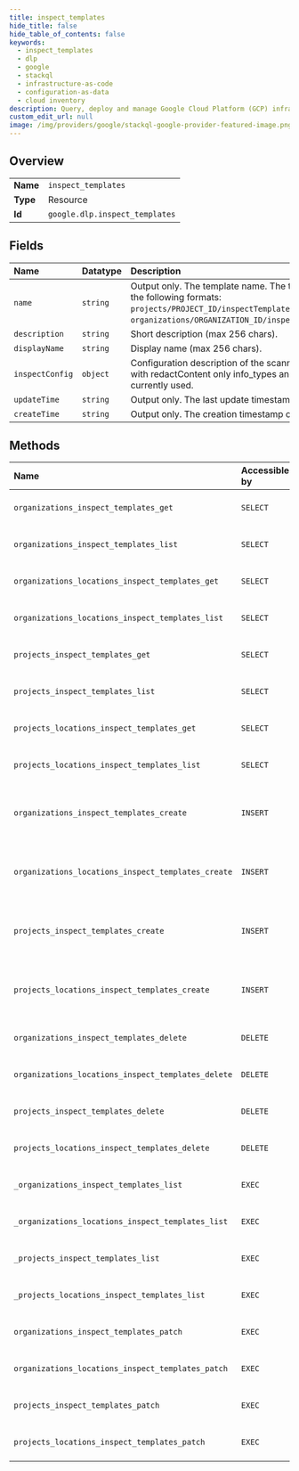 ```yaml
---
title: inspect_templates
hide_title: false
hide_table_of_contents: false
keywords:
  - inspect_templates
  - dlp
  - google    
  - stackql
  - infrastructure-as-code
  - configuration-as-data
  - cloud inventory
description: Query, deploy and manage Google Cloud Platform (GCP) infrastructure and resources using SQL
custom_edit_url: null
image: /img/providers/google/stackql-google-provider-featured-image.png
---
```

  
    

## Overview
<table><tbody>
<tr><td><b>Name</b></td><td><code>inspect_templates</code></td></tr>
<tr><td><b>Type</b></td><td>Resource</td></tr>
<tr><td><b>Id</b></td><td><code>google.dlp.inspect_templates</code></td></tr>
</tbody></table>

## Fields
| Name | Datatype | Description |
|:-----|:---------|:------------|
| `name` | `string` | Output only. The template name. The template will have one of the following formats: `projects/PROJECT_ID/inspectTemplates/TEMPLATE_ID` OR `organizations/ORGANIZATION_ID/inspectTemplates/TEMPLATE_ID`; |
| `description` | `string` | Short description (max 256 chars). |
| `displayName` | `string` | Display name (max 256 chars). |
| `inspectConfig` | `object` | Configuration description of the scanning process. When used with redactContent only info_types and min_likelihood are currently used. |
| `updateTime` | `string` | Output only. The last update timestamp of an inspectTemplate. |
| `createTime` | `string` | Output only. The creation timestamp of an inspectTemplate. |
## Methods
| Name | Accessible by | Required Params | Description |
|:-----|:--------------|:----------------|:------------|
| `organizations_inspect_templates_get` | `SELECT` | `inspectTemplatesId, organizationsId` | Gets an InspectTemplate. See https://cloud.google.com/dlp/docs/creating-templates to learn more. |
| `organizations_inspect_templates_list` | `SELECT` | `organizationsId` | Lists InspectTemplates. See https://cloud.google.com/dlp/docs/creating-templates to learn more. |
| `organizations_locations_inspect_templates_get` | `SELECT` | `inspectTemplatesId, locationsId, organizationsId` | Gets an InspectTemplate. See https://cloud.google.com/dlp/docs/creating-templates to learn more. |
| `organizations_locations_inspect_templates_list` | `SELECT` | `locationsId, organizationsId` | Lists InspectTemplates. See https://cloud.google.com/dlp/docs/creating-templates to learn more. |
| `projects_inspect_templates_get` | `SELECT` | `inspectTemplatesId, projectsId` | Gets an InspectTemplate. See https://cloud.google.com/dlp/docs/creating-templates to learn more. |
| `projects_inspect_templates_list` | `SELECT` | `projectsId` | Lists InspectTemplates. See https://cloud.google.com/dlp/docs/creating-templates to learn more. |
| `projects_locations_inspect_templates_get` | `SELECT` | `inspectTemplatesId, locationsId, projectsId` | Gets an InspectTemplate. See https://cloud.google.com/dlp/docs/creating-templates to learn more. |
| `projects_locations_inspect_templates_list` | `SELECT` | `locationsId, projectsId` | Lists InspectTemplates. See https://cloud.google.com/dlp/docs/creating-templates to learn more. |
| `organizations_inspect_templates_create` | `INSERT` | `organizationsId` | Creates an InspectTemplate for reusing frequently used configuration for inspecting content, images, and storage. See https://cloud.google.com/dlp/docs/creating-templates to learn more. |
| `organizations_locations_inspect_templates_create` | `INSERT` | `locationsId, organizationsId` | Creates an InspectTemplate for reusing frequently used configuration for inspecting content, images, and storage. See https://cloud.google.com/dlp/docs/creating-templates to learn more. |
| `projects_inspect_templates_create` | `INSERT` | `projectsId` | Creates an InspectTemplate for reusing frequently used configuration for inspecting content, images, and storage. See https://cloud.google.com/dlp/docs/creating-templates to learn more. |
| `projects_locations_inspect_templates_create` | `INSERT` | `locationsId, projectsId` | Creates an InspectTemplate for reusing frequently used configuration for inspecting content, images, and storage. See https://cloud.google.com/dlp/docs/creating-templates to learn more. |
| `organizations_inspect_templates_delete` | `DELETE` | `inspectTemplatesId, organizationsId` | Deletes an InspectTemplate. See https://cloud.google.com/dlp/docs/creating-templates to learn more. |
| `organizations_locations_inspect_templates_delete` | `DELETE` | `inspectTemplatesId, locationsId, organizationsId` | Deletes an InspectTemplate. See https://cloud.google.com/dlp/docs/creating-templates to learn more. |
| `projects_inspect_templates_delete` | `DELETE` | `inspectTemplatesId, projectsId` | Deletes an InspectTemplate. See https://cloud.google.com/dlp/docs/creating-templates to learn more. |
| `projects_locations_inspect_templates_delete` | `DELETE` | `inspectTemplatesId, locationsId, projectsId` | Deletes an InspectTemplate. See https://cloud.google.com/dlp/docs/creating-templates to learn more. |
| `_organizations_inspect_templates_list` | `EXEC` | `organizationsId` | Lists InspectTemplates. See https://cloud.google.com/dlp/docs/creating-templates to learn more. |
| `_organizations_locations_inspect_templates_list` | `EXEC` | `locationsId, organizationsId` | Lists InspectTemplates. See https://cloud.google.com/dlp/docs/creating-templates to learn more. |
| `_projects_inspect_templates_list` | `EXEC` | `projectsId` | Lists InspectTemplates. See https://cloud.google.com/dlp/docs/creating-templates to learn more. |
| `_projects_locations_inspect_templates_list` | `EXEC` | `locationsId, projectsId` | Lists InspectTemplates. See https://cloud.google.com/dlp/docs/creating-templates to learn more. |
| `organizations_inspect_templates_patch` | `EXEC` | `inspectTemplatesId, organizationsId` | Updates the InspectTemplate. See https://cloud.google.com/dlp/docs/creating-templates to learn more. |
| `organizations_locations_inspect_templates_patch` | `EXEC` | `inspectTemplatesId, locationsId, organizationsId` | Updates the InspectTemplate. See https://cloud.google.com/dlp/docs/creating-templates to learn more. |
| `projects_inspect_templates_patch` | `EXEC` | `inspectTemplatesId, projectsId` | Updates the InspectTemplate. See https://cloud.google.com/dlp/docs/creating-templates to learn more. |
| `projects_locations_inspect_templates_patch` | `EXEC` | `inspectTemplatesId, locationsId, projectsId` | Updates the InspectTemplate. See https://cloud.google.com/dlp/docs/creating-templates to learn more. |
